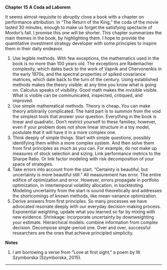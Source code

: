 **Chapter 15**
**A Coda ad Laborem**

It seems almost requisite to abruptly close a book with a chapter on performance attribution. In “The Return of the King,” the coda of the movie lasted 30 minutes, enough to make us forget the satisfying spectacle of Mordor’s fall. I promise this one will be shorter. This chapter summarizes the main themes in the book, by highlighting them. I hope to provide the quantitative investment strategy developer with some principles to inspire them in their daily endeavor.

1.  Use legible methods. With few exceptions, the mathematics used in the book is no more than 100 years old. The exceptions are Rademacher complexity, which dates back to the work of Vapnik and Chervonenkis in the early 1970s, and the spectral properties of spiked covariance matrices, which date back to the turn of the century. Using established methods makes the theory visible: at any time you know what is going on. Calculus speaks of visibility. Good math makes the invisible visible. What is visible can be communicated, inspected, critiqued, and improved.
2.  Use simple mathematical methods. Theory is cheap. You can make theory arbitrarily complicated. The hard part is to summon from the void the simplest tools that answer your question. Everything in the book is linear and quadratic. Don’t restrict yourself to these families; however, even if your problem does not show linear structure in a toy model, postulate that it will have it in a more complex one.
3.  Think deeply of simple things. Start with simple questions, possibly identifying them within a more complex system. And then solve them from first principles as much as you can. For example, do not make up measures of stock selection and sizing. Link performance metrics to the Sharpe Ratio. Or link factor modeling with risk decomposition of your space of strategies.
4.  Take errors into account from the start. “Certainty is beautiful, but uncertainty is more beautiful still.” All measurement has error. The entire edifice of optimization and error. However, errors propagate in portfolio optimization, in intertemporal volatility allocation, in backtesting. Modeling uncertainty from the start is sound theoretically and addresses the shortcomings of known methods, like mean-variance optimization.
5.  Derive answers from first principles. So many processes we have advocated resonate deeply with our everyday decision-making process. Exponential weighting, update what you learned so far by mixing with new evidence. Shrinkage: incorporate uncertainty by downweighting your estimate. Hierarchical models: combine information from complex decision. Decompose single-period one. Over and over, successful researchers are the ones that achieve principled simplicity.

**Notes**
1.  I am borrowing a verse from “Love at first sight,” a poem by W. Szymborska (Szymborska, 2015).

---

